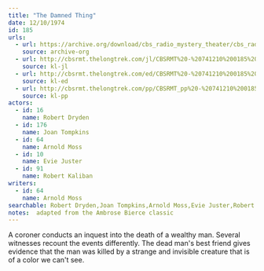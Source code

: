 ```yaml
---
title: "The Damned Thing"
date: 12/10/1974
id: 185
urls: 
  - url: https://archive.org/download/cbs_radio_mystery_theater/cbs_radio_mystery_theater-0151-0200.zip/cbs_radio_mystery_theater-0151-0200%2Fcbsrmt_0185_the_damned_thing.mp3
    source: archive-org
  - url: http://cbsrmt.thelongtrek.com/jl/CBSRMT%20-%20741210%200185%20The%20Damned%20Thing_jl.mp3
    source: kl-jl
  - url: http://cbsrmt.thelongtrek.com/ed/CBSRMT%20-%20741210%200185%20The%20Damned%20Thing_ed.mp3
    source: kl-ed
  - url: http://cbsrmt.thelongtrek.com/pp/CBSRMT_pp%20-%20741210%200185%20The%20Damned%20Thing.mp3
    source: kl-pp
actors:  
  - id: 16
    name: Robert Dryden  
  - id: 176
    name: Joan Tompkins  
  - id: 64
    name: Arnold Moss  
  - id: 10
    name: Evie Juster  
  - id: 91
    name: Robert Kaliban
writers:  
  - id: 64
    name: Arnold Moss
searchable: Robert Dryden,Joan Tompkins,Arnold Moss,Evie Juster,Robert Kaliban Arnold Moss
notes:  adapted from the Ambrose Bierce classic
---
```

A coroner conducts an inquest into the death of a wealthy man. Several witnesses recount the events differently. The dead man's best friend gives evidence that the man was killed by a strange and invisible creature that is of a color we can't see.